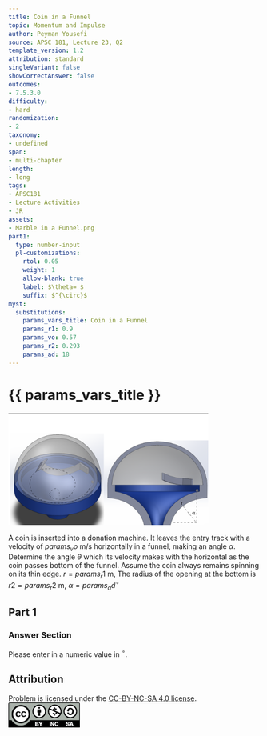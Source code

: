 ```yaml
---
title: Coin in a Funnel
topic: Momentum and Impulse
author: Peyman Yousefi
source: APSC 181, Lecture 23, Q2
template_version: 1.2
attribution: standard
singleVariant: false
showCorrectAnswer: false
outcomes:
- 7.5.3.0
difficulty:
- hard
randomization:
- 2
taxonomy:
- undefined
span:
- multi-chapter
length:
- long
tags:
- APSC181
- Lecture Activities
- JR
assets:
- Marble in a Funnel.png
part1:
  type: number-input
  pl-customizations:
    rtol: 0.05
    weight: 1
    allow-blank: true
    label: $\theta= $
    suffix: $^{\circ}$
myst:
  substitutions:
    params_vars_title: Coin in a Funnel
    params_r1: 0.9
    params_vo: 0.57
    params_r2: 0.293
    params_ad: 18
---
```

# {{ params_vars_title }}
<img src="Marble in a Funnel.png" width=400>

A coin is inserted into a donation machine. It leaves the entry track with a velocity of ${{params_vo}}$ m/s horizontally in a funnel, making an angle $\alpha$.
Determine the angle $\theta$ which its velocity makes with the horizontal as the coin passes bottom of the funnel.
Assume the coin always remains spinning on its thin edge.
$r = {{params_r1}}$ m, The radius of the opening at the bottom is $r2 = {{params_r2}}$ m, $\alpha= {{params_ad}}^\circ$

## Part 1

### Answer Section

Please enter in a numeric value in $^\circ$.

## Attribution

Problem is licensed under the [CC-BY-NC-SA 4.0 license](https://creativecommons.org/licenses/by-nc-sa/4.0/).<br> ![The Creative Commons 4.0 license requiring attribution-BY, non-commercial-NC, and share-alike-SA license.](https://raw.githubusercontent.com/firasm/bits/master/by-nc-sa.png)